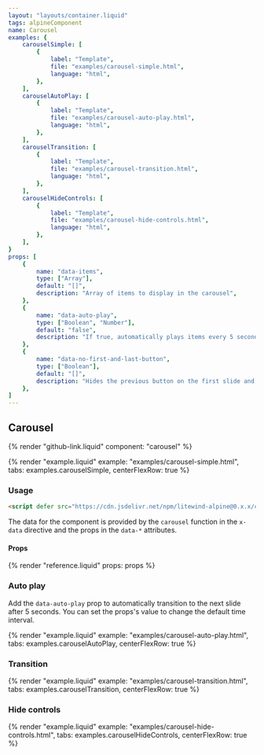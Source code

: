 ```yaml
---
layout: "layouts/container.liquid"
tags: alpineComponent
name: Carousel
examples: {
    carouselSimple: [
        {
            label: "Template",
            file: "examples/carousel-simple.html",
            language: "html",
        },
    ],
    carouselAutoPlay: [
        {
            label: "Template",
            file: "examples/carousel-auto-play.html",
            language: "html",
        },
    ],
    carouselTransition: [
        {
            label: "Template",
            file: "examples/carousel-transition.html",
            language: "html",
        },
    ],
    carouselHideControls: [
        {
            label: "Template",
            file: "examples/carousel-hide-controls.html",
            language: "html",
        },
    ],
}
props: [
    {
        name: "data-items",
        type: ["Array"],
        default: "[]",
        description: "Array of items to display in the carousel",
    },
    {
        name: "data-auto-play",
        type: ["Boolean", "Number"],
        default: "false",
        description: "If true, automatically plays items every 5 seconds. This prop also accepts a number (milliseconds) to change the default time interval.",
    },
    {
        name: "data-no-first-and-last-button",
        type: ["Boolean"],
        default: "[]",
        description: "Hides the previous button on the first slide and the next button on the last slide.",
    },
]
---
```

## Carousel

{% render "github-link.liquid" component: "carousel" %}

{% render "example.liquid" example: "examples/carousel-simple.html", tabs: examples.carouselSimple, centerFlexRow: true %}

### Usage

```html
<script defer src="https://cdn.jsdelivr.net/npm/litewind-alpine@0.x.x/carousel/dropdown/dist/cdn.min.js"></script>
```

The data for the component is provided by the `carousel` function in the `x-data` directive and the props in the `data-*` attributes.

#### Props

{% render "reference.liquid" props: props %}

### Auto play

Add the `data-auto-play` prop to automatically transition to the next slide after 5 seconds. You can set the props's value to change the default time interval.

{% render "example.liquid" example: "examples/carousel-auto-play.html", tabs: examples.carouselAutoPlay, centerFlexRow: true %}

### Transition

{% render "example.liquid" example: "examples/carousel-transition.html", tabs: examples.carouselTransition, centerFlexRow: true %}

### Hide controls

{% render "example.liquid" example: "examples/carousel-hide-controls.html", tabs: examples.carouselHideControls, centerFlexRow: true %}

